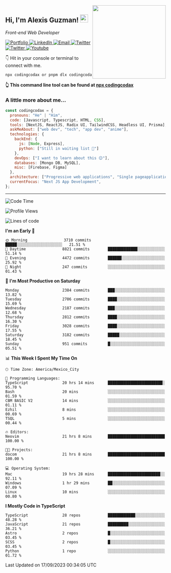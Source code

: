 <img align='right' src="https://media.giphy.com/media/M9gbBd9nbDrOTu1Mqx/giphy.gif" width="230">
<h2>Hi, I'm Alexis Guzman! <img src="https://media.giphy.com/media/hvRJCLFzcasrR4ia7z/giphy.gif" width="25px"></h2>
<p><em>Front-end Web Developer</em></p>

<p>
  <a href='https://www.codingcodax.dev' target='_blank'>
    <img alt='Portfolio' src='https://img.shields.io/badge/Portfolio-black?logo=vercel&style=flat-square'>
  </a>
  <a href='https://linkedin.com/in/codingcodax' target='_blank'>
    <img alt='LinkedIn' src='https://img.shields.io/badge/LinkedIn-black?logo=LinkedIn&style=flat-square'>
  </a>
  <a href='mailto:codingcodax@gmail.com' target='_blank'>
    <img alt='Email' src='https://img.shields.io/badge/Email-black?logo=Gmail&style=flat-square'>
  </a>
  <a href='https://twitter.com/codingcodax' target='_blank'>
    <img alt='Twitter' src='https://img.shields.io/badge/Twitter-black?logo=Twitter&style=flat-square'>
  </a>
  <a href='https://www.instagram.com/codingcodax' target='_blank'>
    <img alt='Twitter' src='https://img.shields.io/badge/Instagram-black?logo=Instagram&style=flat-square'>
  </a>
  <a href='https://www.youtube.com/@codingcodax' target='_blank'>
    <img alt='Youtube' src='https://img.shields.io/badge/YouTube-black?logo=Youtube&style=flat-square'>
  </a>
</p>

👇 Hit in your console or terminal to connect with me.

```bash
npx codingcodax or pnpm dlx codingcodax 
```
**👆 This command line tool can be found at [npx codingcodax](https://github.com/codingcodax/npx-codingcodax)**

<h3>A little more about me...</h3>

```javascript
const codingcodax = {
  pronouns: "He" | "Him",
  code: [Javascript, Typescript, HTML, CSS],
  tools: [NextJS, ReactJS, Radix UI, TailwindCSS, Headless UI, Prisma],
  askMeAbout: ["web dev", "tech", "app dev", "anime"],
  technologies: {
    backEnd: {
      js: [Node, Express],
      python: ["Still in waiting list 🥲"]
    },
    devOps: ["I want to learn about this 😊"],
    databases: [Mongo DB, MySQL],
    misc: [Firebase, Figma]
  },
  architecture: ["Progressive web applications", "Single pageapplications"],
  currentFocus: "Next JS App Development",
};
```

---

<!--START_SECTION:waka-->
![Code Time](http://img.shields.io/badge/Code%20Time-1%2C744%20hrs%2019%20mins-blue)

![Profile Views](http://img.shields.io/badge/Profile%20Views-10-blue)

![Lines of code](https://img.shields.io/badge/From%20Hello%20World%20I%27ve%20Written-10.2%20million%20lines%20of%20code-blue)

**I'm an Early 🐤** 

```text
🌞 Morning                3710 commits        █████░░░░░░░░░░░░░░░░░░░░   21.51 % 
🌆 Daytime                8821 commits        █████████████░░░░░░░░░░░░   51.14 % 
🌃 Evening                4472 commits        ██████░░░░░░░░░░░░░░░░░░░   25.92 % 
🌙 Night                  247 commits         ░░░░░░░░░░░░░░░░░░░░░░░░░   01.43 % 
```
📅 **I'm Most Productive on Saturday** 

```text
Monday                   2384 commits        ███░░░░░░░░░░░░░░░░░░░░░░   13.82 % 
Tuesday                  2706 commits        ████░░░░░░░░░░░░░░░░░░░░░   15.69 % 
Wednesday                2187 commits        ███░░░░░░░░░░░░░░░░░░░░░░   12.68 % 
Thursday                 2812 commits        ████░░░░░░░░░░░░░░░░░░░░░   16.30 % 
Friday                   3028 commits        ████░░░░░░░░░░░░░░░░░░░░░   17.55 % 
Saturday                 3182 commits        █████░░░░░░░░░░░░░░░░░░░░   18.45 % 
Sunday                   951 commits         █░░░░░░░░░░░░░░░░░░░░░░░░   05.51 % 
```


📊 **This Week I Spent My Time On** 

```text
🕑︎ Time Zone: America/Mexico_City

💬 Programming Languages: 
TypeScript               20 hrs 14 mins      ████████████████████████░   95.70 % 
Bash                     20 mins             ░░░░░░░░░░░░░░░░░░░░░░░░░   01.59 % 
CBM BASIC V2             14 mins             ░░░░░░░░░░░░░░░░░░░░░░░░░   01.11 % 
Ezhil                    8 mins              ░░░░░░░░░░░░░░░░░░░░░░░░░   00.69 % 
TSQL                     5 mins              ░░░░░░░░░░░░░░░░░░░░░░░░░   00.44 % 

🔥 Editors: 
Neovim                   21 hrs 8 mins       █████████████████████████   100.00 % 

🐱‍💻 Projects: 
docom                    21 hrs 8 mins       █████████████████████████   100.00 % 

💻 Operating System: 
Mac                      19 hrs 28 mins      ███████████████████████░░   92.11 % 
Windows                  1 hr 29 mins        ██░░░░░░░░░░░░░░░░░░░░░░░   07.09 % 
Linux                    10 mins             ░░░░░░░░░░░░░░░░░░░░░░░░░   00.80 % 
```

**I Mostly Code in TypeScript** 

```text
TypeScript               28 repos            ████████████░░░░░░░░░░░░░   48.28 % 
JavaScript               21 repos            █████████░░░░░░░░░░░░░░░░   36.21 % 
Astro                    2 repos             █░░░░░░░░░░░░░░░░░░░░░░░░   03.45 % 
SCSS                     2 repos             █░░░░░░░░░░░░░░░░░░░░░░░░   03.45 % 
Python                   1 repo              ░░░░░░░░░░░░░░░░░░░░░░░░░   01.72 % 
```




 Last Updated on 17/09/2023 00:34:05 UTC
<!--END_SECTION:waka-->
